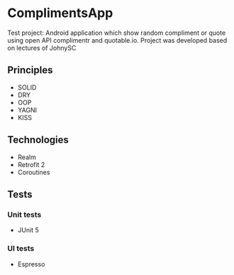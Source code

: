 # ComplimentsApp
Test project: Android application which show random compliment or quote using open API complimentr and quotable.io.
Project was developed based on lectures of JohnySC

## Principles

- SOLID
- DRY
- OOP
- YAGNI
- KISS

## Technologies

- Realm
- Retrofit 2
- Coroutines

## Tests

### Unit tests
- JUnit 5

### UI tests
- Espresso

